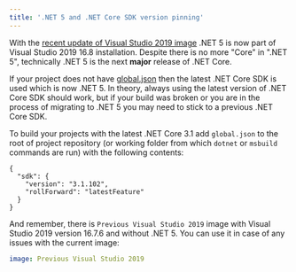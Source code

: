 ```yaml
---
title: '.NET 5 and .NET Core SDK version pinning'
---
```


With the [recent update of Visual Studio 2019 image](/updates/2020/11/14/) .NET 5 is now part of Visual Studio 2019 16.8 installation. Despite there is no more "Core" in ".NET 5", technically .NET 5 is the next **major** release of .NET Core.

If your project does not have [global.json](https://docs.microsoft.com/en-us/dotnet/core/tools/global-json?tabs=netcore3x) then the latest .NET Core SDK is used which is now .NET 5. In theory, always using the latest version of .NET Core SDK should work, but if your build was broken or you are in the process of migrating to .NET 5 you may need to stick to a previous .NET Core SDK.

To build your projects with the latest .NET Core 3.1 add `global.json` to the root of project repository (or working folder from which `dotnet` or `msbuild` commands are run) with the following contents:

```
{
  "sdk": {
    "version": "3.1.102",
    "rollForward": "latestFeature"
  }
}
```

And remember, there is `Previous Visual Studio 2019` image with Visual Studio 2019 version 16.7.6 and without .NET 5. You can use it in case of any issues with the current image:

```yaml
image: Previous Visual Studio 2019
```